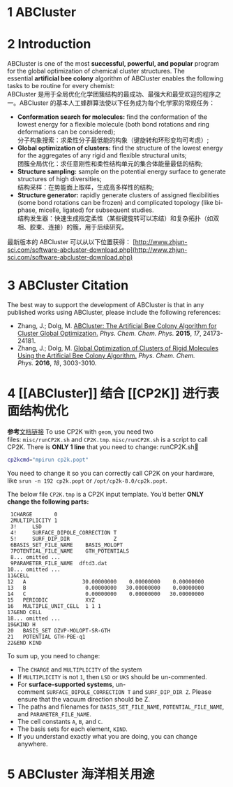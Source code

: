 # 1 ABCluster
# 2 Introduction
ABCluster is one of the most **successful, powerful, and popular** program for the global optimization of chemical cluster structures. The essential **artificial bee colony** algorithm of ABCluster enables the following tasks to be routine for every chemist:  
ABCluster 是用于全局优化化学团簇结构的最成功、最强大和最受欢迎的程序之一。ABCluster 的基本人工蜂群算法使以下任务成为每个化学家的常规任务：

- **Conformation search for molecules:** find the conformation of the lowest energy for a flexible molecule (both bond rotations and ring deformations can be considered);  
    分子构象搜索：求柔性分子最低能的构象（键旋转和环形变均可考虑）;
- **Global optimization of clusters:** find the structure of the lowest energy for the aggregates of any rigid and flexible structural units;  
    团簇全局优化：求任意刚性和柔性结构单元的集合体能量最低的结构;
- **Structure sampling:** sample on the potential energy surface to generate structures of high diversities;  
    结构采样：在势能面上取样，生成高多样性的结构;
- **Structure generator:** rapidly generate clusters of assigned flexibilities (some bond rotations can be frozen) and complicated topology (like bi-phase, micelle, ligated) for subsequent studies.  
    结构发生器：快速生成指定柔性（某些键旋转可以冻结）和复杂拓扑（如双相、胶束、连接）的簇，用于后续研究。
    
最新版本的 ABCluster 可以从以下位置获得： [http://www.zhjun-sci.com/software-abcluster-download.php](http://www.zhjun-sci.com/software-abcluster-download.php)

# 3 ABCluster Citation
The best way to support the development of ABCluster is that in any published works using ABCluster, please include the following references:  
- Zhang, J.; Dolg, M. [ABCluster: The Artificial Bee Colony Algorithm for Cluster Global Optimization.](https://pubs.rsc.org/en/Content/ArticleLanding/2015/CP/C5CP04060D) _Phys. Chem. Chem. Phys._ **2015**, _17_, 24173-24181.  
- Zhang, J.; Dolg, M. [Global Optimization of Clusters of Rigid Molecules Using the Artificial Bee Colony Algorithm.](https://pubs.rsc.org/en/Content/ArticleLanding/2016/CP/C5CP06313B) _Phys. Chem. Chem. Phys._ **2016**, _18_, 3003-3010. 
# 4 [[ABCluster]] 结合 [[CP2K]] 进行表面结构优化
**参考**[文档链接](https://zhjun-sci.com/abcluster/doc/eg-geom-cp2k.html)
To use CP2K with `geom`, you need two files: `misc/runCP2K.sh` and `CP2K.tmp`.
`misc/runCP2K.sh` is a script to call CP2K. There is **ONLY 1 line** that you need to change:
runCP2K.sh[](https://zhjun-sci.com/abcluster/doc/eg-geom-cp2k.html#id1 "Permalink to this code")
```bash
cp2kcmd="mpirun cp2k.popt"
```

You need to change it so you can correctly call CP2K on your hardware, like `srun -n 192 cp2k.popt` or `/opt/cp2k-8.0/cp2k.popt`.

The below file `CP2K.tmp` is a CP2K input template. You’d better **ONLY change the following parts:**

```
 1CHARGE       0
 2MULTIPLICITY 1
 3!     LSD
 4!     SURFACE_DIPOLE_CORRECTION T
 5!     SURF_DIP_DIR              Z
 6BASIS_SET_FILE_NAME    BASIS_MOLOPT
 7POTENTIAL_FILE_NAME    GTH_POTENTIALS
 8... omitted ...
 9PARAMETER_FILE_NAME  dftd3.dat
10... omitted ...
11&CELL
12   A                  30.00000000    0.00000000    0.00000000
13   B                   0.00000000   30.00000000    0.00000000
14   C                   0.00000000    0.00000000   30.00000000
15   PERIODIC            XYZ
16   MULTIPLE_UNIT_CELL  1 1 1
17&END CELL
18... omitted ...
19&KIND H
20   BASIS_SET DZVP-MOLOPT-SR-GTH
21   POTENTIAL GTH-PBE-q1
22&END KIND
```

To sum up, you need to change:
- The `CHARGE` and `MULTIPLICITY` of the system
- If `MULTIPLICITY` is not `1`, then `LSD` or `UKS` should be un-commented.
- For **surface-supported systems**, un-comment `SURFACE_DIPOLE_CORRECTION T` and `SURF_DIP_DIR Z`. Please ensure that the vacuum direction should be Z.
- The paths and filenames for `BASIS_SET_FILE_NAME`, `POTENTIAL_FILE_NAME`, and `PARAMETER_FILE_NAME`.
- The cell constants `A`, `B`, and `C`.
- The basis sets for each element, `KIND`.
- If you understand exactly what you are doing, you can change anywhere.

# 5 ABCluster 海洋相关用途
